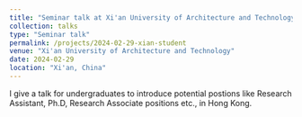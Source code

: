 ```yaml
---
title: "Seminar talk at Xi'an University of Architecture and Technology"
collection: talks
type: "Seminar talk"
permalink: /projects/2024-02-29-xian-student
venue: "Xi'an University of Architecture and Technology"
date: 2024-02-29
location: "Xi'an, China"
---
```

I give a talk for undergraduates to introduce potential postions like Research Assistant, Ph.D, Research Associate positions etc., in Hong Kong.

